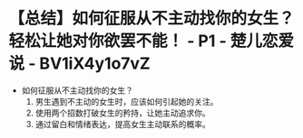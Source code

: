 # 【总结】如何征服从不主动找你的女生？轻松让她对你欲罢不能！ - P1 - 楚儿恋爱说 - BV1iX4y1o7vZ

-   如何征服从不主动找你的女生？
    1.  男生遇到不主动的女生时，应该如何引起她的关注。
    2.  使用两个招数打破女生的矜持，让她主动追求你。
    3.  通过留白和情绪表达，提高女生主动联系的概率。